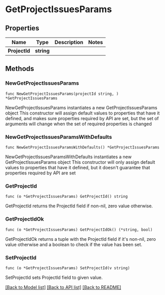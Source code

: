 # GetProjectIssuesParams

## Properties

Name | Type | Description | Notes
------------ | ------------- | ------------- | -------------
**ProjectId** | **string** |  | 

## Methods

### NewGetProjectIssuesParams

`func NewGetProjectIssuesParams(projectId string, ) *GetProjectIssuesParams`

NewGetProjectIssuesParams instantiates a new GetProjectIssuesParams object
This constructor will assign default values to properties that have it defined,
and makes sure properties required by API are set, but the set of arguments
will change when the set of required properties is changed

### NewGetProjectIssuesParamsWithDefaults

`func NewGetProjectIssuesParamsWithDefaults() *GetProjectIssuesParams`

NewGetProjectIssuesParamsWithDefaults instantiates a new GetProjectIssuesParams object
This constructor will only assign default values to properties that have it defined,
but it doesn't guarantee that properties required by API are set

### GetProjectId

`func (o *GetProjectIssuesParams) GetProjectId() string`

GetProjectId returns the ProjectId field if non-nil, zero value otherwise.

### GetProjectIdOk

`func (o *GetProjectIssuesParams) GetProjectIdOk() (*string, bool)`

GetProjectIdOk returns a tuple with the ProjectId field if it's non-nil, zero value otherwise
and a boolean to check if the value has been set.

### SetProjectId

`func (o *GetProjectIssuesParams) SetProjectId(v string)`

SetProjectId sets ProjectId field to given value.



[[Back to Model list]](../README.md#documentation-for-models) [[Back to API list]](../README.md#documentation-for-api-endpoints) [[Back to README]](../README.md)


